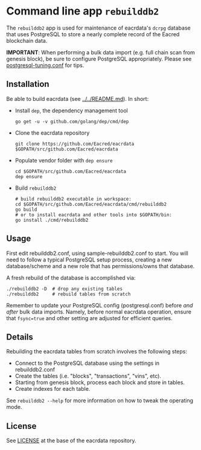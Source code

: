 # Command line app `rebuilddb2`

The `rebuilddb2` app is used for maintenance of eacrdata's `dcrpg` database that
uses PostgreSQL to store a nearly complete record of the Eacred blockchain data.

**IMPORTANT**: When performing a bulk data import (e.g. full chain scan from
genesis block), be sure to configure PostgreSQL appropriately.  Please see
[postgresql-tuning.conf](../../db/dcrpg/postgresql-tuning.conf) for tips.

## Installation

Be able to build eacrdata (see [../../README.md](../../README.md#build-from-source)). In short:

* Install `dep`, the dependency management tool

      go get -u -v github.com/golang/dep/cmd/dep

* Clone the eacrdata repository

      git clone https://github.com/Eacred/eacrdata $GOPATH/src/github.com/Eacred/eacrdata

* Populate vendor folder with `dep ensure`

      cd $GOPATH/src/github.com/Eacred/eacrdata
      dep ensure

* Build `rebuilddb2`

      # build rebuilddb2 executable in workspace:
      cd $GOPATH/src/github.com/Eacred/eacrdata/cmd/rebuilddb2
      go build
      # or to install eacrdata and other tools into $GOPATH/bin:
      go install ./cmd/rebuilddb2

## Usage

First edit rebuilddb2.conf, using sample-rebuilddb2.conf to start.  You will
need to follow a typical PostgreSQL setup process, creating a new
database/scheme and a new role that has permissions/owns that database.

A fresh rebuild of the database is accomplished via:

```
./rebuilddb2 -D  # drop any existing tables
./rebuilddb2     # rebuild tables from scratch
```

Remember to update your PostgreSQL config (postgresql.conf) before *and after*
bulk data imports. Namely, before normal eacrdata operation, ensure that
`fsync=true` and other setting are adjusted for efficient queries.

## Details

Rebuilding the eacrdata tables from scratch involves the following steps:

* Connect to the PostgreSQL database using the settings in rebuilddb2.conf
* Create the tables (i.e. "blocks", "transactions", "vins", etc).
* Starting from genesis block, process each block and store in tables.
* Create indexes for each table.

See `rebuilddb2 --help` for more information on how to tweak the operating mode.

## License

See [LICENSE](../../LICENSE) at the base of the eacrdata repository.

